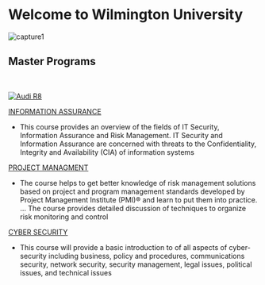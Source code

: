 # Welcome to Wilmington University

![capture1](https://user-images.githubusercontent.com/44885441/48521130-2ff67780-e841-11e8-8efa-807518dbd66f.PNG)

## Master Programs
<br/>

[![Audi R8](http://img.youtube.com/vi/KOxbO0EI4MA/0.jpg)](https://www.youtube.com/watch?v=2YAptB1_6uQ "Click to watch AGILETEAM promotional video")

[INFORMATION ASSURANCE](Program-1.md)

- This course provides an overview of the fields of IT Security, Information Assurance and Risk Management. IT Security and Information Assurance are concerned with threats to the Confidentiality, Integrity and Availability (CIA) of information systems 

[PROJECT MANAGMENT](Program-2.md)

- The course helps to get better knowledge of risk management solutions based on project and program management standards developed by Project Management Institute (PMI)® and learn to put them into practice. ... The course provides detailed discussion of techniques to organize risk monitoring and control

[CYBER SECURITY](Program-3.md) 

- This course will provide a basic introduction to of all aspects of cyber-security including
business, policy and procedures, communications security, network security, security
management, legal issues, political issues, and technical issues
